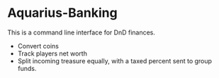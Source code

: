 # Aquarius-Banking
This is a command line interface for DnD finances. 

- Convert coins
- Track players net worth 
- Split incoming treasure equally, with a taxed percent sent to group funds.

